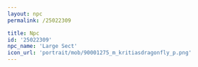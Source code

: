 ```yaml
---
layout: npc
permalink: /25022309

title: Npc
id: '25022309'
npc_name: 'Large Sect'
icon_url: 'portrait/mob/90001275_m_kritiasdragonfly_p.png'
---
```

